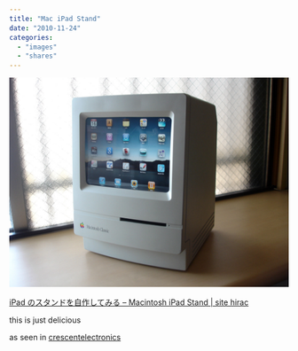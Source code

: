 ```yaml
---
title: "Mac iPad Stand"
date: "2010-11-24"
categories: 
  - "images"
  - "shares"
---
```


![](images/tumblr_lccivibWL31qz4vrlo1_1280.jpg)

[iPad のスタンドを自作してみる – Macintosh iPad Stand | site hirac](http://hirac.info/site/archives/macintosh-ipad-stand/)

this is just delicious

as seen in [crescentelectronics](http://www.crescentelectronics.co.uk/blog/8-amazing-uses-of-an-ipad/)
